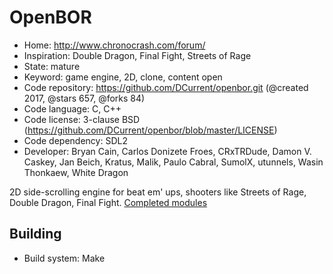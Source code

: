 # OpenBOR

- Home: http://www.chronocrash.com/forum/
- Inspiration: Double Dragon, Final Fight, Streets of Rage
- State: mature
- Keyword: game engine, 2D, clone, content open
- Code repository: https://github.com/DCurrent/openbor.git (@created 2017, @stars 657, @forks 84)
- Code language: C, C++
- Code license: 3-clause BSD (https://github.com/DCurrent/openbor/blob/master/LICENSE)
- Code dependency: SDL2
- Developer: Bryan Cain, Carlos Donizete Froes, CRxTRDude, Damon V. Caskey, Jan Beich, Kratus, Malik, Paulo Cabral, SumolX, utunnels, Wasin Thonkaew, White Dragon

2D side-scrolling engine for beat em' ups, shooters like Streets of Rage, Double Dragon, Final Fight.
[Completed modules](http://www.chronocrash.com/forum/forums/modules.18/)

## Building

- Build system: Make
